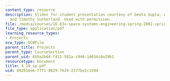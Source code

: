 ```yaml
---
content_type: resource
description: Slides for student presentation courtesy of Geeta Gupta, Amy Schonsheck,
  and Timothy Sutherland. Used with permission.
file: /media/courses/16-83x-space-systems-engineering-spring-2002-spring-2003/892016e6f7f1882976292377be2c1494_4_19_sp.pdf
file_type: application/pdf
learning_resource_types:
- Projects
ocw_type: OCWFile
parent_title: Projects
parent_type: CourseSection
parent_uid: 659a2b64-f421-582a-c946-1d654c0a29b1
resourcetype: Document
title: 4_19_sp.pdf
uid: 892016e6-f7f1-8829-7629-2377be2c1494
---
```

